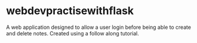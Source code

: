 # webdevpractisewithflask
A web application designed to allow a user login before being able to create and delete notes. Created using a follow along tutorial.
